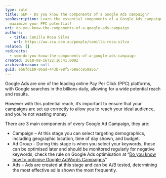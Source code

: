 ```yaml
---
type: rule
title: SEM - Do you know the components of a Google Ads campaign?
seoDescription: Learn the essential components of a Google Ads campaign and
  maximize your PPC potential!
uri: do-you-know-the-components-of-a-google-ads-campaign
authors:
  - title: Camilla Rosa Silva
    url: https://ww.ssw.com.au/people/camilla-rosa-silva
related: []
redirects:
  - sem-do-you-know-the-components-of-a-google-ads-campaign
created: 2018-08-16T22:16:41.000Z
archivedreason: null
guid: eb6fd1b9-06ad-443b-98f5-69acc850a567
---
```


Google Ads are one of the leading online Pay Per Click (PPC) platforms, with Google searches in the billions daily, allowing for a wide potential reach and results.

<!--endintro-->

However with this potential reach, it’s important to ensure that your campaigns are set up correctly to allow you to reach your ideal audience, and you’re not wasting money.

There are 3 main components of every Google Ad Campaign, they are:

- Campaign – At this stage you can select targeting demographics, including geographic location, time of day shown, and budget.
- Ad Group - During this stage is when you select your keywords, these can be optimised later and should be monitored regularly for negative keywords, check the rule on Google Ads optimisation at “[Do you know how to optimise Google AdWords Campaigns](/do-you-know-how-to-optimize-google-adwords-campaigns)”
- Ads – Ads are created at this stage and can be A/B tested, determining the most effective ad is shown the most frequently.

